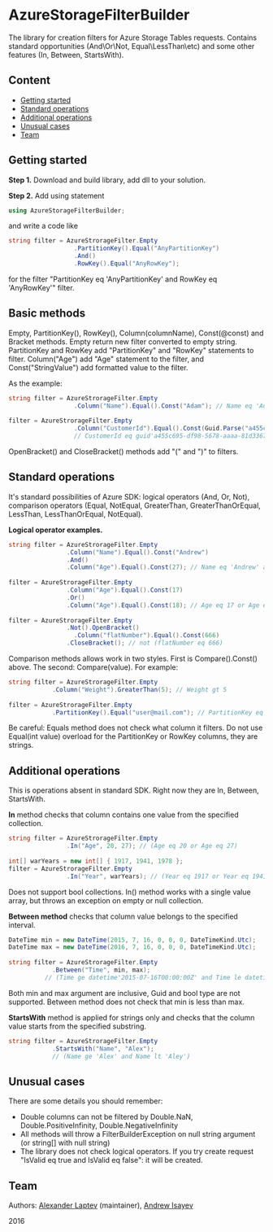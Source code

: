# AzureStorageFilterBuilder
The library for creation filters for Azure Storage Tables requests. Contains standard opportunities (And\Or\Not, Equal\LessThan\etc) and some other features (In, Between, StartsWith). 

## Content

* [Getting started](#getting-started)
* [Standard operations](#standard-operations)
* [Additional operations](#additional-operations)
* [Unusual cases](#unusual-cases)
* [Team](#team)

## Getting started
**Step 1.**
Download and build library, add dll to your solution.

**Step 2.**
Add using statement
```cs
using AzureStorageFilterBuilder;
```
and write a code like

```cs
string filter = AzureStrorageFilter.Empty
                  .PartitionKey().Equal("AnyPartitionKey")
                  .And()
                  .RowKey().Equal("AnyRowKey");
```
for the filter "PartitionKey eq 'AnyPartitionKey' and RowKey eq 'AnyRowKey'" filter.

## Basic methods
Empty, PartitionKey(), RowKey(), Column(columnName), Const(@const) and Bracket methods. Empty return new filter converted to empty string. PartitionKey and RowKey add "PartitionKey" and "RowKey" statements to filter. Column("Age") add "Age" statement to the filter, and Const("StringValue") add formatted value to the filter. 

As the example:
```cs
string filter = AzureStrorageFilter.Empty
                  .Column("Name").Equal().Const("Adam"); // Name eq 'Adam'
                  
filter = AzureStrorageFilter.Empty
                  .Column("CustomerId").Equal().Const(Guid.Parse("a455c695-df98-5678-aaaa-81d3367e5a34")); 
                  // CustomerId eq guid'a455c695-df98-5678-aaaa-81d3367e5a34'
```

OpenBracket() and CloseBracket() methods add "(" and ")" to filters.

## Standard operations
It's standard possibilities of Azure SDK: logical operators (And, Or, Not), comparison operators (Equal, NotEqual, GreaterThan, GreaterThanOrEqual, LessThan, LessThanOrEqual, NotEqual). 

**Logical operator examples.**

```cs
string filter = AzureStrorageFilter.Empty
                .Column("Name").Equal().Const("Andrew")
                .And()
                .Column("Age").Equal().Const(27); // Name eq 'Andrew' and Age eq 27
                
filter = AzureStrorageFilter.Empty
                .Column("Age").Equal().Const(17)
                .Or()
                .Column("Age").Equal().Const(18); // Age eq 17 or Age eq 18
                
filter = AzureStrorageFilter.Empty
                .Not().OpenBracket()
                  .Column("flatNumber").Equal().Const(666)
                .CloseBracket(); // not (flatNumber eq 666)
```

Comparison methods allows work in two styles.
First is Compare().Const() above.
The second: Compare(value). For example:
```cs
string filter = AzureStrorageFilter.Empty
            .Column("Weight").GreaterThan(5); // Weight gt 5
            
filter = AzureStrorageFilter.Empty
            .PartitionKey().Equal("user@mail.com"); // PartitionKey eq 'user@mail.com'
```
Be careful: Equals method does not check what column it filters. Do not use Equal(int value) overload for the PartitionKey or RowKey columns, they are strings.

## Additional operations
This is operations absent in standard SDK. Right now they are In, Between, StartsWith.

**In** method checks that column contains one value from the specified collection.
```cs
string filter = AzureStrorageFilter.Empty
                .In("Age", 20, 27); // (Age eq 20 or Age eq 27)
                
int[] warYears = new int[] { 1917, 1941, 1978 };
filter = AzureStrorageFilter.Empty
                .In("Year", warYears); // (Year eq 1917 or Year eq 1941 or Year eq 1978)
```
Does not support bool collections. In() method works with a single value array, but throws an exception on empty or null collection.

**Between method** checks that column value belongs to the specified interval.
```cs
DateTime min = new DateTime(2015, 7, 16, 0, 0, 0, DateTimeKind.Utc);
DateTime max = new DateTime(2016, 7, 16, 0, 0, 0, DateTimeKind.Utc); 
            
string filter = AzureStrorageFilter.Empty
            .Between("Time", min, max); 
          // (Time ge datetime'2015-07-16T00:00:00Z' and Time le datetime'2016-07-16T00:00:00Z')
```
Both min and max argument are inclusive, Guid and bool type are not supported. Between method does not check that min is less than max.

**StartsWith** method is applied for strings only and checks that the column value starts from the specified substring.
```cs
string filter = AzureStrorageFilter.Empty
            .StartsWith("Name", "Alex");
            // (Name ge 'Alex' and Name lt 'Aley')
```

## Unusual cases
There are some details you should remember:
* Double columns can not be filtered by Double.NaN, Double.PositiveInfinity, Double.NegativeInfinity
* All methods will throw a FilterBuilderException on null string argument (or string[] with null string)
* The library does not check logical operators. If you try create request "IsValid eq true and IsValid eq false": it will be created. 

## Team
Authors: [Alexander Laptev](https://github.com/Oxoron) (maintainer), [Andrew Isayev](https://github.com/t89611100101)

2016
